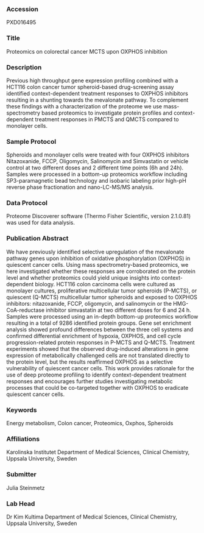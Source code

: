 ### Accession
PXD016495

### Title
Proteomics on colorectal cancer MCTS upon OXPHOS inhibition

### Description
Previous high throughput gene expression profiling combined with a HCT116 colon cancer tumor spheroid-based drug-screening assay identified context-dependent treatment responses to OXPHOS inhibitors resulting in a shunting towards the mevalonate pathway. To complement these findings with a characterization of the proteome we use mass-spectrometry based proteomics to investigate protein profiles and context-dependent treatment responses in PMCTS and QMCTS compared to monolayer cells.

### Sample Protocol
Spheroids and monolayer cells were treated with four OXPHOS inhibitors Nitazoxanide, FCCP, Oligomycin, Salinomycin and Simvastatin or vehicle control at two different doses and 2 different time points (6h and 24h). Samples were processed in a bottom-up proteomics workflow including SP3-paramagnetic bead technology and isobaric labeling prior high-pH reverse phase fractionation and nano-LC-MS/MS analysis.

### Data Protocol
Proteome Discoverer software (Thermo Fisher Scientific, version 2.1.0.81) was used for data analysis.

### Publication Abstract
We have previously identified selective upregulation of the mevalonate pathway genes upon inhibition of oxidative phosphorylation (OXPHOS) in quiescent cancer cells. Using mass spectrometry-based proteomics, we here investigated whether these responses are corroborated on the protein level and whether proteomics could yield unique insights into context-dependent biology. HCT116 colon carcinoma cells were cultured as monolayer cultures, proliferative multicellular tumor spheroids (P-MCTS), or quiescent (Q-MCTS) multicellular tumor spheroids and exposed to OXPHOS inhibitors: nitazoxanide, FCCP, oligomycin, and salinomycin or the HMG-CoA-reductase inhibitor simvastatin at two different doses for 6 and 24 h. Samples were processed using an in-depth bottom-up proteomics workflow resulting in a total of 9286 identified protein groups. Gene set enrichment analysis showed profound differences between the three cell systems and confirmed differential enrichment of hypoxia, OXPHOS, and cell cycle progression-related protein responses in P-MCTS and Q-MCTS. Treatment experiments showed that the observed drug-induced alterations in gene expression of metabolically challenged cells are not translated directly to the protein level, but the results reaffirmed OXPHOS as a selective vulnerability of quiescent cancer cells. This work provides rationale for the use of deep proteome profiling to identify context-dependent treatment responses and encourages further studies investigating metabolic processes that could be co-targeted together with OXPHOS to eradicate quiescent cancer cells.

### Keywords
Energy metabolism, Colon cancer, Proteomics, Oxphos, Spheroids

### Affiliations
Karolinska Institutet
Department of Medical Sciences, Clinical Chemistry, Uppsala University, Sweden

### Submitter
Julia Steinmetz

### Lab Head
Dr Kim Kultima
Department of Medical Sciences, Clinical Chemistry, Uppsala University, Sweden


